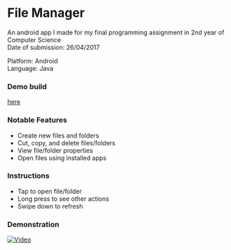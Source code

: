 # File Manager
An android app I made for my final programming assignment in 2nd year of Computer Science  
Date of submission: 26/04/2017  

Platform: Android  
Language: Java

### Demo build
[here](https://github.com/brenmeath/FileManager/releases/tag/v0.1)

### Notable Features
* Create new files and folders
* Cut, copy, and delete files/folders
* View file/folder properties
* Open files using installed apps

### Instructions
* Tap to open file/folder
* Long press to see other actions
* Swipe down to refresh

### Demonstration
[![Video](http://img.youtube.com/vi/1K6eByhs1MY/0.jpg)](https://www.youtube.com/watch?v=1K6eByhs1MY)
